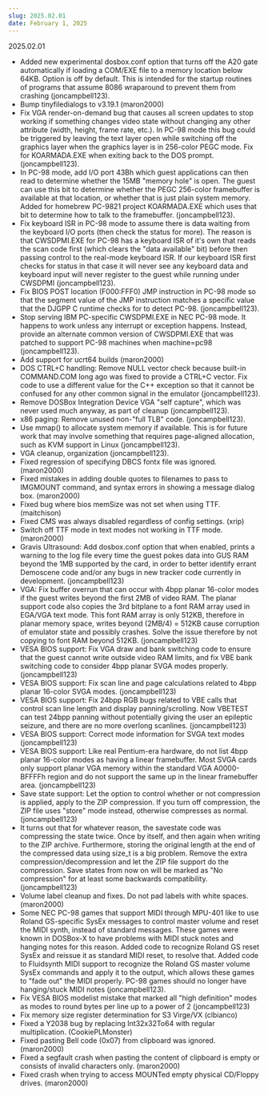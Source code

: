 ```yaml
---
slug: 2025.02.01
date: February 1, 2025
---
```

2025.02.01
  - Added new experimental dosbox.conf option that turns off the
    A20 gate automatically if loading a COM/EXE file to a memory
    location below 64KB. Option is off by default. This is intended
    for the startup routines of programs that assume 8086 wraparound
    to prevent them from crashing (joncampbell123).
  - Bump tinyfiledialogs to v3.19.1 (maron2000)
  - Fix VGA render-on-demand bug that causes all screen updates to
    stop working if something changes video state without changing
    any other attribute (width, height, frame rate, etc.). In
    PC-98 mode this bug could be triggered by leaving the text
    layer open while switching off the graphics layer when the
    graphics layer is in 256-color PEGC mode. Fix for KOARMADA.EXE
    when exiting back to the DOS prompt. (joncampbell123).
  - In PC-98 mode, add I/O port 43Bh which guest applications can
    then read to determine whether the 15MB "memory hole" is open.
    The guest can use this bit to determine whether the PEGC 256-color
    framebuffer is available at that location, or whether that is
    just plain system memory. Added for homebrew PC-9821 project
    KOARMADA.EXE which uses that bit to determine how to talk to
    the framebuffer. (joncampbell123).
  - Fix keyboard ISR in PC-98 mode to assume there is data waiting
    from the keyboard I/O ports (then check the status for more).
    The reason is that CWSDPMI.EXE for PC-98 has a keyboard ISR
    of it's own that reads the scan code first (which clears the
    "data available" bit) before then passing control to the
    real-mode keyboard ISR. If our keyboard ISR first checks for
    status in that case it will never see any keyboard data and
    keyboard input will never register to the guest while running
    under CWSDPMI (joncampbell123).
  - Fix BIOS POST location (F000:FFF0) JMP instruction in PC-98 mode
    so that the segment value of the JMP instruction matches a
    specific value that the DJGPP C runtime checks for to detect
    PC-98. (joncampbell123). 
  - Stop serving IBM PC-specific CWSDPMI.EXE in NEC PC-98 mode.
    It happens to work unless any interrupt or exception happens.
    Instead, provide an alternate common version of CWSDPMI.EXE
    that was patched to support PC-98 machines when machine=pc98
    (joncampbell123).
  - Add support for ucrt64 builds (maron2000)
  - DOS CTRL+C handling: Remove NULL vector check because built-in
    COMMAND.COM long ago was fixed to provide a CTRL+C vector. Fix
    code to use a different value for the C++ exception so that it
    cannot be confused for any other common signal in the emulator
    (joncampbell123).
  - Remove DOSBox Integration Device VGA "self capture",
    which was never used much anyway, as part of cleanup (joncampbell123).
  - x86 paging: Remove unused non-"full TLB" code. (joncampbell123).
  - Use mmap() to allocate system memory if available. This is
    for future work that may involve something that requires
    page-aligned allocation, such as KVM support in Linux (joncampbell123).
  - VGA cleanup, organization (joncampbell123).
  - Fixed regression of specifying DBCS fontx file was ignored. (maron2000)
  - Fixed mistakes in adding double quotes to filenames to pass to IMGMOUNT
    command, and syntax errors in showing a message dialog box. (maron2000)
  - Fixed bug where bios memSize was not set when using TTF. (maitchison)
  - Fixed CMS was always disabled regardless of config settings. (xrip)
  - Switch off TTF mode in text modes not working in TTF mode. (maron2000)
  - Gravis Ultrasound: Add dosbox.conf option that when enabled,
    prints a warning to the log file every time the guest pokes
    data into GUS RAM beyond the 1MB supported by the card,
    in order to better identify errant Demoscene code and/or
    any bugs in new tracker code currently in development. (joncampbell123)
  - VGA: Fix buffer overrun that can occur with 4bpp planar
    16-color modes if the guest writes beyond the first 2MB
    of video RAM. The planar support code also copies the 3rd
    bitplane to a font RAM array used in EGA/VGA text mode.
    This font RAM array is only 512KB, therefore in planar
    memory space, writes beyond (2MB/4) = 512KB cause corruption
    of emulator state and possibly crashes. Solve the issue
    therefore by not copying to font RAM beyond 512KB. (joncampbell123)
  - VESA BIOS support: Fix VGA draw and bank switching code
    to ensure that the guest cannot write outside video RAM
    limits, and fix VBE bank switching code to consider 4bpp
    planar SVGA modes properly. (joncampbell123)
  - VESA BIOS support: Fix scan line and page calculations related
    to 4bpp planar 16-color SVGA modes. (joncampbell123)
  - VESA BIOS support: Fix 24bpp RGB bugs related to VBE calls
    that control scan line length and display panning/scrolling.
    Now VBETEST can test 24bpp panning without potentially giving
    the user an epileptic seizure, and there are no more overlong
    scanlines. (joncampbell123)
  - VESA BIOS support: Correct mode information for SVGA text modes (joncampbell123)
  - VESA BIOS support: Like real Pentium-era hardware, do not
    list 4bpp planar 16-color modes as having a linear framebuffer.
    Most SVGA cards only support planar VGA memory within the
    standard VGA A0000-BFFFFh region and do not support the same
    up in the linear framebuffer area. (joncampbell123)
  - Save state support: Let the option to control whether or not
    compression is applied, apply to the ZIP compression. If you
    turn off compression, the ZIP file uses "store" mode instead,
    otherwise compresses as normal. (joncampbell123)
  - It turns out that for whatever reason, the savestate code was
    compressing the state twice. Once by itself, and then again when
    writing to the ZIP archive. Furthermore, storing the original
    length at the end of the compressed data using size_t is a big
    problem. Remove the extra compression/decompression and let the
    ZIP file support do the compression. Save states from now on
    will be marked as "No compression" for at least some backwards
    compatibility. (joncampbell123)
  - Volume label cleanup and fixes. Do not pad labels with white spaces. (maron2000)
  - Some NEC PC-98 games that support MIDI through MPU-401 like to use
    Roland GS-specific SysEx messages to control master volume and
    reset the MIDI synth, instead of standard messages. These games
    were known in DOSBox-X to have problems with MIDI stuck notes and
    hanging notes for this reason. Added code to recognize Roland GS
    reset SysEx and reissue it as standard MIDI reset, to resolve that.
    Added code to Fluidsynth MIDI support to recognize the Roland GS
    master volume SysEx commands and apply it to the output, which
    allows these games to "fade out" the MIDI properly. PC-98 games
    should no longer have hanging/stuck MIDI notes (joncampbell123).
  - Fix VESA BIOS modelist mistake that marked all "high definition"
    modes as modes to round bytes per line up to a power of 2 (joncampbell123)
  - Fix memory size register determination for S3 Virge/VX (clbianco)
  - Fixed a Y2038 bug by replacing Int32x32To64 with regular multiplication.
    (CookiePLMonster)
  - Fixed pasting Bell code (0x07) from clipboard was ignored. (maron2000)
  - Fixed a segfault crash when pasting the content of clipboard is empty 
    or consists of invalid characters only. (maron2000)
  - Fixed crash when trying to access MOUNTed empty physical CD/Floppy
    drives. (maron2000)
